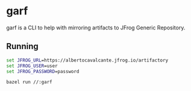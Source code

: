# garf

garf is a CLI to help with mirroring artifacts to JFrog Generic Repository.

## Running

```bat
set JFROG_URL=https://albertocavalcante.jfrog.io/artifactory
set JFROG_USER=user
set JFROG_PASSWORD=password
```

```sh
bazel run //:garf
```
